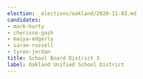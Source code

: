 ```yaml
---
election: _elections/oakland/2020-11-03.md
candidates:
- mark-hurty
- cherisse-gash
- maiya-edgerly
- saran-russell
- tyron-jordan
title: School Board District 3
label: Oakland Unified School District
---
```

